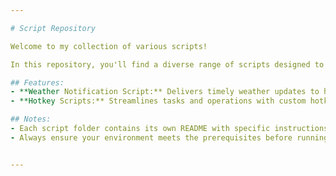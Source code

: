 ```yaml
---

# Script Repository

Welcome to my collection of various scripts!

In this repository, you'll find a diverse range of scripts designed to simplify, automate, and enhance various tasks and functionalities. From weather notification scripts to hotkey configurations, each script was intedned to improve everyday processes.

## Features:
- **Weather Notification Script:** Delivers timely weather updates to help plan your day better.
- **Hotkey Scripts:** Streamlines tasks and operations with custom hotkey configurations.

## Notes:
- Each script folder contains its own README with specific instructions.
- Always ensure your environment meets the prerequisites before running any script.


---
```

